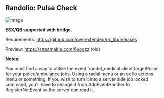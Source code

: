 ## Randolio: Pulse Check

![image](https://i.imgur.com/Ea1c6LJ.png)

**ESX/QB supported with bridge.**

Requirements: https://github.com/overextended/ox_lib/releases

Preview: https://streamable.com/6uogzz (old)

**Notes**:

You must find a way to utilize the event 'randol_medical:client:targetPulse' for your police/ambulance jobs. Using a radial menu or an ox lib actions menu or something. If you wish to turn it into a server side job locked command, you'll have to change it from AddEventHandler to RegisterNetEvent so the server can read it.
